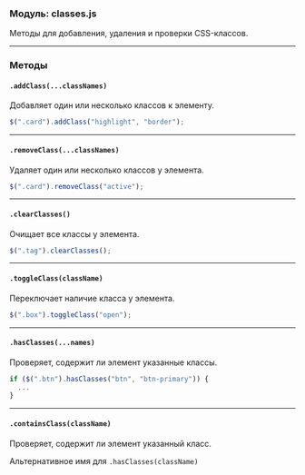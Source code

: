 ### Модуль: classes.js

Методы для добавления, удаления и проверки CSS-классов.

---

### Методы

#### `.addClass(...classNames)`

Добавляет один или несколько классов к элементу.

```js
$(".card").addClass("highlight", "border");
```

---

#### `.removeClass(...classNames)`

Удаляет один или несколько классов у элемента.

```js
$(".card").removeClass("active");
```

---

#### `.clearClasses()`

Очищает все классы у элемента.

```js
$(".tag").clearClasses();
```

---

#### `.toggleClass(className)`

Переключает наличие класса у элемента.

```js
$(".box").toggleClass("open");
```

---

#### `.hasClasses(...names)`

Проверяет, содержит ли элемент указанные классы.

```js
if ($(".btn").hasClasses("btn", "btn-primary")) {
  ...
}
```

---

#### `.containsClass(className)`

Проверяет, содержит ли элемент указанный класс.

Альтернативное имя для `.hasClasses(className)`
